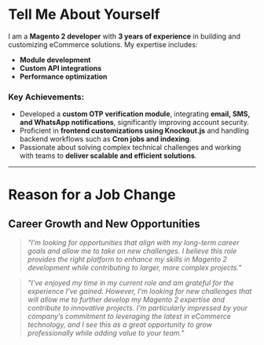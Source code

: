 # Tell Me About Yourself  

I am a **Magento 2 developer** with **3 years of experience** in building and customizing eCommerce solutions. My expertise includes:  

- **Module development**  
- **Custom API integrations**  
- **Performance optimization**  

### Key Achievements:  
- Developed a **custom OTP verification module**, integrating **email, SMS, and WhatsApp notifications**, significantly improving account security.  
- Proficient in **frontend customizations using Knockout.js** and handling backend workflows such as **Cron jobs and indexing**.  
- Passionate about solving complex technical challenges and working with teams to **deliver scalable and efficient solutions**.  

---

# Reason for a Job Change  

## Career Growth and New Opportunities  

> *"I’m looking for opportunities that align with my long-term career goals and allow me to take on new challenges. I believe this role provides the right platform to enhance my skills in Magento 2 development while contributing to larger, more complex projects."*  

> *"I’ve enjoyed my time in my current role and am grateful for the experience I’ve gained. However, I’m looking for new challenges that will allow me to further develop my Magento 2 expertise and contribute to innovative projects. I’m particularly impressed by your company’s commitment to leveraging the latest in eCommerce technology, and I see this as a great opportunity to grow professionally while adding value to your team."*
